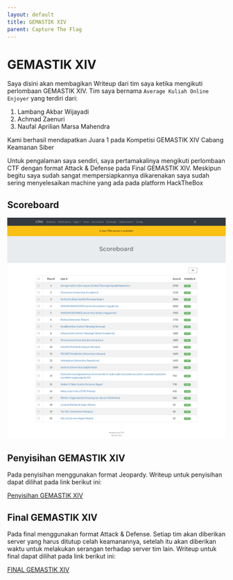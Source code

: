```yaml
---
layout: default
title: GEMASTIK XIV
parent: Capture The Flag
---
```

# GEMASTIK XIV


Saya disini akan membagikan Writeup dari tim saya ketika mengikuti perlombaan GEMASTIK XIV. Tim saya bernama ```Average Kuliah Online Enjoyer``` yang terdiri dari:
1. Lambang Akbar Wijayadi
2. Achmad Zaenuri
3. Naufal Aprilian Marsa Mahendra

Kami berhasil mendapatkan Juara 1 pada Kompetisi GEMASTIK XIV Cabang Keamanan Siber


Untuk pengalaman saya sendiri, saya pertamakalinya mengikuti perlombaan CTF dengan format Attack & Defense pada Final GEMASTIK XIV. Meskipun begitu saya sudah sangat mempersiapkannya dikarenakan saya sudah sering menyelesaikan machine yang ada pada platform HackTheBox

## Scoreboard
![Scoreboard Hology 4.0](../../images/scoreboard_gemastik.png)

## Penyisihan GEMASTIK XIV
Pada penyisihan menggunakan format Jeopardy. Writeup untuk penyisihan dapat dilihat pada link berikut ini:

[Penyisihan GEMASTIK XIV](https://drive.google.com/file/d/1j9NHucX7lI8rO7U-0YYlt0kEMTRYw4qT/view?usp=sharing)

## Final GEMASTIK   XIV
Pada final menggunakan format Attack & Defense. Setiap tim akan diberikan server yang harus ditutup celah keamanannya, setelah itu akan diberikan waktu untuk melakukan serangan terhadap server tim lain. Writeup untuk final dapat dilihat pada link berikut ini:

[FINAL GEMASTIK XIV](https://drive.google.com/file/d/1xypPJ-Hr9OQ5_zhZhua9eADCURhHVMPJ/view?usp=sharing)
